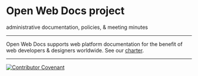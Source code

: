 # Open Web Docs project
administrative documentation, policies, &amp; meeting minutes 

---

Open Web Docs supports web platform documentation for the benefit of web developers & designers worldwide.
See our [charter](https://github.com/openwebdocs/project/blob/main/charter.md).

---

[![Contributor Covenant](https://img.shields.io/badge/Contributor%20Covenant-v2.0%20adopted-ff69b4.svg)](code_of_conduct.md)
